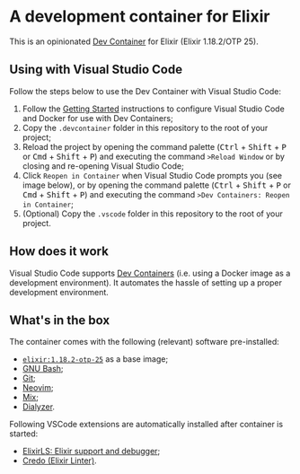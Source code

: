 # A development container for Elixir

This is an opinionated [Dev Container](https://containers.dev) for Elixir (Elixir 1.18.2/OTP 25).

## Using with Visual Studio Code

Follow the steps below to use the Dev Container with Visual Studio Code:

1. Follow the [Getting Started](https://code.visualstudio.com/docs/remote/containers#_getting-started) instructions to configure Visual Studio Code and Docker for use with Dev Containers;
2. Copy the `.devcontainer` folder in this repository to the root of your project;
3. Reload the project by opening the command palette (<kbd>Ctrl</kbd> + <kbd>Shift</kbd> + <kbd>P</kbd> or <kbd>Cmd</kbd> + <kbd>Shift</kbd> + <kbd>P</kbd>) and executing the command `>Reload Window` or by closing and re-opening Visual Studio Code;
4. Click `Reopen in Container` when Visual Studio Code prompts you (see image below), or by opening the command palette (<kbd>Ctrl</kbd> + <kbd>Shift</kbd> + <kbd>P</kbd> or <kbd>Cmd</kbd> + <kbd>Shift</kbd> + <kbd>P</kbd>) and executing the command `>Dev Containers: Reopen in Container`;
5. (Optional) Copy the `.vscode` folder in this repository to the root of your project.

## How does it work

Visual Studio Code supports [Dev Containers](https://code.visualstudio.com/docs/remote/containers) (i.e. using a Docker image as a development environment). It automates the hassle of setting up a proper development environment.

## What's in the box

The container comes with the following (relevant) software pre-installed:

- [`elixir:1.18.2-otp-25`](https://hub.docker.com/_/elixir) as a base image;
- [GNU Bash](https://www.gnu.org/software/bash/);
- [Git](https://git-scm.com/);
- [Neovim](https://neovim.io/);
- [Mix](https://hexdocs.pm/mix/Mix.html);
- [Dialyzer](https://www.erlang.org/doc/apps/dialyzer/dialyzer.html).

Following VSCode extensions are automatically installed after container is started:

- [ElixirLS: Elixir support and debugger](https://marketplace.visualstudio.com/items?itemName=jakebecker.elixir-ls);
- [Credo (Elixir Linter)](https://marketplace.visualstudio.com/items?itemName=pantajoe.vscode-elixir-credo).